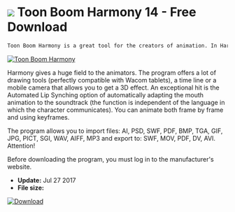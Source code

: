# ![](https://cdn.softexe.net/static/icon/f/toon-boom-harmony-10920.png) Toon Boom Harmony 14 - Free Download

```sh
Toon Boom Harmony is a great tool for the creators of animation. In Harmony, such films as "The Simpsons", "Go West, A new Lucky Luke Adventure", "Family Guy" and many other hits from the world's largest labels were created.
```
[![Toon Boom Harmony](https:https://tse1.explicit.bing.net/th?id=OIP.w-kHf9RVcB207OPhwSe8cQHaFC&pid=Api)](https://softexe.net/win/multimedia/video/toon-boom-harmony:pRabR.html)

Harmony gives a huge field to the animators. The program offers a lot of drawing tools (perfectly compatible with Wacom tablets), a time line or a mobile camera that allows you to get a 3D effect. An exceptional hit is the Automated Lip Synching option of automatically adapting the mouth animation to the soundtrack (the function is independent of the language in which the character communicates). You can animate both frame by frame and using keyframes.
 
 The program allows you to import files: AI, PSD, SWF, PDF, BMP, TGA, GIF, JPG, PICT, SGI, WAV, AIFF, MP3 and export to: SWF, MOV, PDF, DV, AVI.
 Attention!
 
 Before downloading the program, you must log in to the manufacturer's website.


- **Update:** Jul 27 2017
- **File size:** 

[![Download](https://cdn.softexe.net/static/img/download.png)](https://softexe.net/win/multimedia/video/toon-boom-harmony:pRabR.html)

